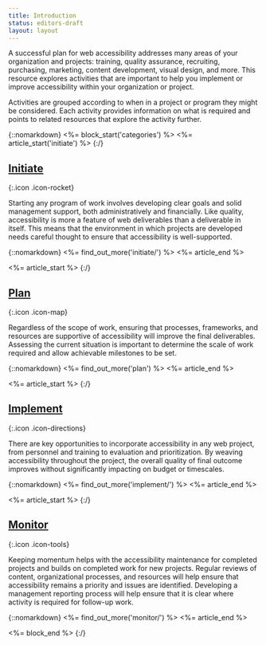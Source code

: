 ```yaml
---
title: Introduction
status: editors-draft
layout: layout
---
```


A successful plan for web accessibility addresses many areas of your organization and projects: training, quality assurance, recruiting, purchasing, marketing, content development, visual design, and more. This resource explores activities that are important to help you implement or improve accessibility within your organization or project.

Activities are grouped according to when in a project or program they might be considered. Each activity provides information on what is required and points to related resources that explore the activity further.

{::nomarkdown}
<%= block_start('categories') %>
<%= article_start('initiate') %>
{:/}

## [Initiate](initiate/)
{:.icon .icon-rocket}

Starting any program of work involves developing clear goals and solid management support, both administratively and financially. Like quality, accessibility is more a feature of web deliverables than a deliverable in itself. This means that the environment in which projects are developed needs careful thought to ensure that accessibility is well-supported.

{::nomarkdown}
<%= find_out_more('initiate/') %>
<%= article_end %>

<%= article_start %>
{:/}

## [Plan](plan/)
{:.icon .icon-map}

Regardless of the scope of work, ensuring that processes, frameworks, and resources are supportive of accessibility will improve the final deliverables. Assessing the current situation is important to determine the scale of work required and allow achievable milestones to be set.

{::nomarkdown}
<%= find_out_more('plan') %>
<%= article_end %>

<%= article_start %>
{:/}

## [Implement](implement/)
{:.icon .icon-directions}

There are key opportunities to incorporate accessibility in any web project, from personnel and training to evaluation and prioritization. By weaving accessibility throughout the project, the overall quality of final outcome improves without significantly impacting on budget or timescales.

{::nomarkdown}
<%= find_out_more('implement/') %>
<%= article_end %>

<%= article_start %>
{:/}

## [Monitor](monitor)
{:.icon .icon-tools}

Keeping momentum helps with the accessibility maintenance for completed projects and builds on completed work for new projects. Regular reviews of content, organizational processes, and resources will help ensure that accessibility remains a priority and issues are identified. Developing a management reporting process will help ensure that it is clear where activity is required for follow-up work.

{::nomarkdown}
<%= find_out_more('monitor/') %>
<%= article_end %>

<%= block_end %>
{:/}